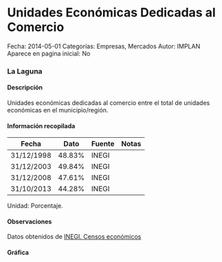 Unidades Económicas Dedicadas al Comercio
=====

Fecha: 2014-05-01
Categorías: Empresas, Mercados
Autor: IMPLAN
Aparece en pagina inicial: No

### La Laguna

#### Descripción

Unidades económicas dedicadas al comercio entre el total de unidades económicas en el municipio/región.

<!-- break -->

#### Información recopilada

<table class="table table-hover table-bordered matriz">
  <thead>
    <tr><th>Fecha</th><th>Dato</th><th>Fuente</th><th>Notas</th></tr>
  </thead>
  <tbody>
    <tr><td class="centrado">31/12/1998</td><td class="derecha">48.83%</td><td>INEGI</td><td></td></tr>
    <tr><td class="centrado">31/12/2003</td><td class="derecha">49.84%</td><td>INEGI</td><td></td></tr>
    <tr><td class="centrado">31/12/2008</td><td class="derecha">47.61%</td><td>INEGI</td><td></td></tr>
    <tr><td class="centrado">31/10/2013</td><td class="derecha">44.28%</td><td>INEGI</td><td></td></tr>
  </tbody>
</table>

Unidad: Porcentaje.

#### Observaciones

Datos obtenidos de [INEGI. Censos económicos](http://www3.inegi.org.mx/sistemas/saic/)

#### Gráfica

<div id="Morrisieiqllwx" class="grafica"></div>
  <script>
  new Morris.Line({
    element: 'Morrisieiqllwx',
    data: [
      { fecha: '1998-12-31', dato: 48.8300 },
      { fecha: '2003-12-31', dato: 49.8400 },
      { fecha: '2008-12-31', dato: 47.6100 },
      { fecha: '2013-10-31', dato: 44.2800 }
    ],
    xkey: 'fecha',
    ykeys: ['dato'],
    labels: ['Dato'],
    lineColors: ['#FF5B02'],
    xLabelFormat: function(d) {
      return d.getDate()+'/'+(d.getMonth()+1)+'/'+d.getFullYear();
    },
    dateFormat: function (ts) {
      var d = new Date(ts);
      return d.getDate() + '/' + (d.getMonth() + 1) + '/' + d.getFullYear();
    }
  });
  </script>
